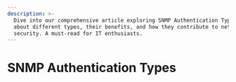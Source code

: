 ```yaml
---
description: >-
  Dive into our comprehensive article exploring SNMP Authentication Types. Learn
  about different types, their benefits, and how they contribute to network
  security. A must-read for IT enthusiasts.
---
```


# SNMP Authentication Types

